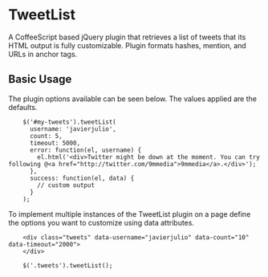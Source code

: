 # TweetList

A CoffeeScript based jQuery plugin that retrieves a list of tweets 
that its HTML output is fully customizable. Plugin formats hashes, 
mention, and URLs in anchor tags.

## Basic Usage

The plugin options available can be seen below. The values applied 
are the defaults.

        $('#my-tweets').tweetList(
          username: 'javierjulio',
          count: 5,
          timeout: 5000,
          error: function(el, username) {
            el.html('<div>Twitter might be down at the moment. You can try following @<a href="http://twitter.com/9mmedia">9mmedia</a>.</div>');
          },
          success: function(el, data) {
            // custom output
          }
        );

To implement multiple instances of the TweetList plugin on a page 
define the options you want to customize using data attributes.

        <div class="tweets" data-username="javierjulio" data-count="10" data-timeout="2000">
        </div>
        
        $('.tweets').tweetList();
